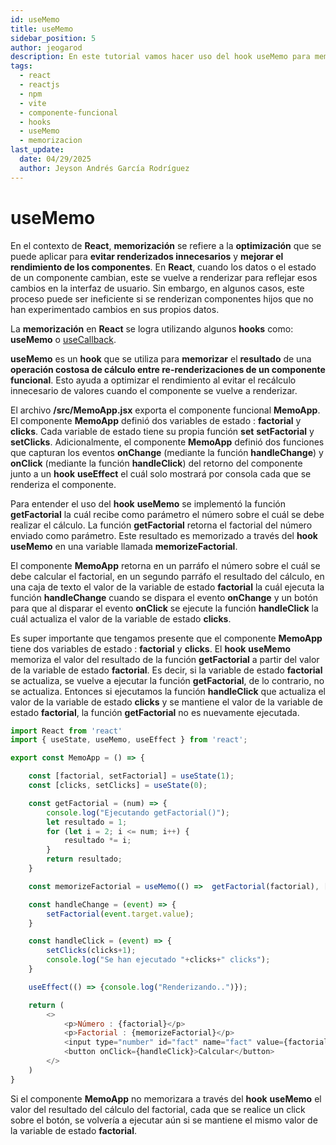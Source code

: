 ```yaml
---
id: useMemo
title: useMemo
sidebar_position: 5
author: jeogarod
description: En este tutorial vamos hacer uso del hook useMemo para memorizar el valor de una variable en un proyecto ReactJS
tags:
  - react
  - reactjs
  - npm
  - vite
  - componente-funcional
  - hooks
  - useMemo
  - memorizacion
last_update:
  date: 04/29/2025
  author: Jeyson Andrés García Rodríguez
---
```


# useMemo

En el contexto de **React**, **memorización** se refiere a la **optimización** que se puede aplicar para **evitar renderizados innecesarios** y **mejorar el rendimiento de los componentes**. En **React**, cuando los datos o el estado de un componente cambian, este se vuelve a renderizar para reflejar esos cambios en la interfaz de usuario. Sin embargo, en algunos casos, este proceso puede ser ineficiente si se renderizan componentes hijos que no han experimentado cambios en sus propios datos.

La **memorización** en **React** se logra utilizando algunos **hooks** como: **useMemo** o [useCallback](/docs/programacion/reactjs/hooks/useCallback.md).

**useMemo** es un **hook** que se utiliza para **memorizar** el **resultado** de una **operación costosa de cálculo entre re-renderizaciones de un componente funcional**. Esto ayuda a optimizar el rendimiento al evitar el recálculo innecesario de valores cuando el componente se vuelve a renderizar.

El archivo **/src/MemoApp.jsx** exporta el componente funcional **MemoApp**. El componente **MemoApp** definió dos variables de estado : **factorial** y **clicks**. Cada variable de estado tiene su propia función **set** **setFactorial** y **setClicks**. Adicionalmente, el componente **MemoApp** definió dos funciones que capturan los eventos **onChange** (mediante la función **handleChange**) y **onClick** (mediante la función **handleClick**) del retorno del componente junto a un **hook** **useEffect** el cuál solo mostrará por consola cada que se renderiza el componente. 

Para entender el uso del **hook** **useMemo** se implementó la función **getFactorial** la cuál recibe como parámetro el número sobre el cuál se debe realizar el cálculo. La función **getFactorial** retorna el factorial del número enviado como parámetro. Este resultado es memorizado a través del **hook** **useMemo** en una variable llamada **memorizeFactorial**.

El componente **MemoApp** retorna en un parráfo el número sobre el cuál se debe calcular el factorial, en un segundo parráfo el resultado del cálculo, en una caja de texto el valor de la variable de estado **factorial** la cuál ejecuta la función **handleChange** cuando se dispara el evento **onChange** y un botón para que al disparar el evento **onClick** se ejecute la función **handleClick** la cuál actualiza el valor de la variable de estado **clicks**. 

Es super importante que tengamos presente que el componente **MemoApp** tiene dos variables de estado : **factorial** y **clicks**. El **hook** **useMemo** memoriza el valor del resultado de la función **getFactorial** a partir del valor de la variable de estado **factorial**. Es decir, si la variable de estado **factorial** se actualiza, se vuelve a ejecutar la función **getFactorial**, de lo contrario, no se actualiza. Entonces si ejecutamos la función **handleClick** que actualiza el valor de la variable de estado **clicks** y se mantiene el valor de la variable de estado **factorial**, la función **getFactorial** no es nuevamente ejecutada. 

```javascript title="/src/MemoApp.jsx"
import React from 'react'
import { useState, useMemo, useEffect } from 'react';

export const MemoApp = () => {

    const [factorial, setFactorial] = useState(1);
    const [clicks, setClicks] = useState(0);

    const getFactorial = (num) => {
        console.log("Ejecutando getFactorial()");
        let resultado = 1;
        for (let i = 2; i <= num; i++) {
            resultado *= i;
        }
        return resultado;
    }

    const memorizeFactorial = useMemo(() =>  getFactorial(factorial), [factorial])

    const handleChange = (event) => {
        setFactorial(event.target.value);
    }

    const handleClick = (event) => {
        setClicks(clicks+1);
        console.log("Se han ejecutado "+clicks+" clicks");
    }

    useEffect(() => {console.log("Renderizando..")});

    return (
        <>
            <p>Número : {factorial}</p>
            <p>Factorial : {memorizeFactorial}</p>
            <input type="number" id="fact" name="fact" value={factorial} onChange={handleChange}/>
            <button onClick={handleClick}>Calcular</button>
        </>
    )
}
```

Si el componente **MemoApp** no memorizara a través del **hook** **useMemo** el valor del resultado del cálculo del factorial, cada que se realice un click sobre el botón, se volvería a ejecutar aún si se mantiene el mismo valor de la variable de estado **factorial**. 
